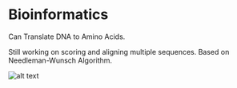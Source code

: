 Bioinformatics
==============

Can Translate DNA to Amino Acids.

Still working on scoring and aligning multiple sequences. 
Based on Needleman-Wunsch Algorithm.

![alt text](https://github.com/xHeliotrope/Bioinformatics/src/main/java/resources/sample.png "Logo Title Text 1")
